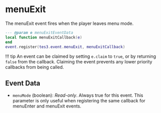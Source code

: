 <!---
	This file is autogenerated. Do not edit this file manually. Your changes will be ignored.
	More information: https://github.com/MWSE/MWSE/tree/master/docs
-->

# menuExit

The menuExit event fires when the player leaves menu mode.

```lua
--- @param e menuExitEventData
local function menuExitCallback(e)
end
event.register(tes3.event.menuExit, menuExitCallback)
```

!!! tip
	An event can be claimed by setting `e.claim` to `true`, or by returning `false` from the callback. Claiming the event prevents any lower priority callbacks from being called.

## Event Data

* `menuMode` (boolean): *Read-only*. Always true for this event. This parameter is only useful when registering the same callback for menuEnter and menuExit events.

